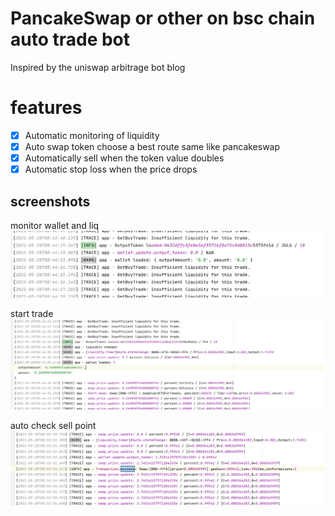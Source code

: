 # PancakeSwap or other on bsc chain auto trade bot

Inspired by the uniswap arbitrage bot blog

# features

- [x] Automatic monitoring of liquidity
- [x] Auto swap token choose a best route same like pancakeswap
- [x] Automatically sell when the token value doubles
- [x] Automatic stop loss when the price drops

## screenshots
monitor wallet and liq
![Auto](./screenshots/img.png)

start trade
![Auto](./screenshots/img_1.png)

auto check sell point
![Auto](./screenshots/img_2.png)